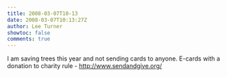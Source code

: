 ```yaml
---
title: 2008-03-07T10-13
date: 2008-03-07T10:13:27Z
author: Lee Turner
showtoc: false
comments: true
---
```


I am saving trees this year and not sending cards to anyone. E-cards with a donation to charity rule -  http://www.sendandgive.org/

